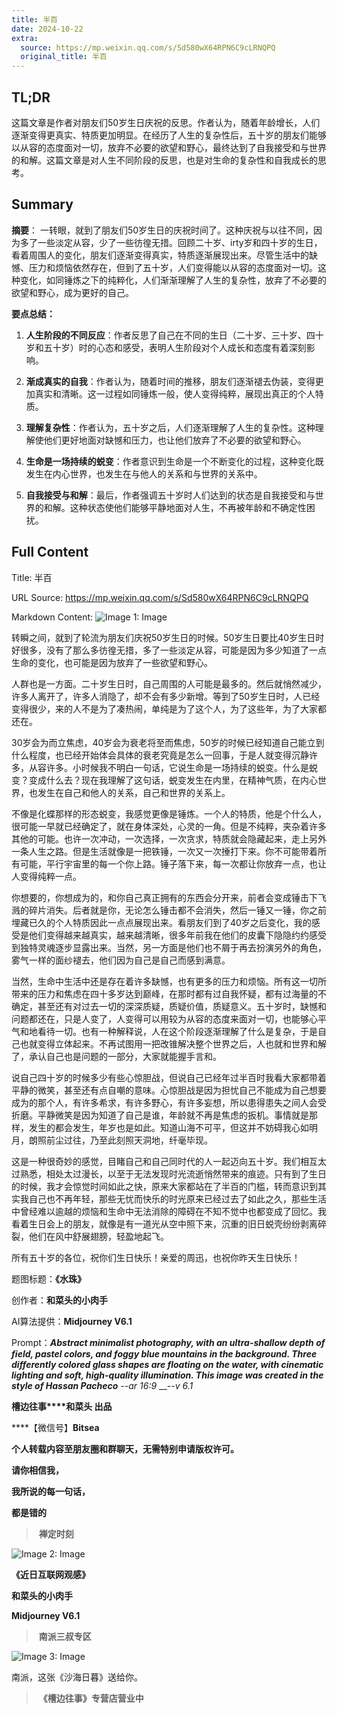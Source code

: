 ```yaml
---
title: 半百
date: 2024-10-22
extra:
  source: https://mp.weixin.qq.com/s/Sd580wX64RPN6C9cLRNQPQ
  original_title: 半百
---
```

## TL;DR
这篇文章是作者对朋友们50岁生日庆祝的反思。作者认为，随着年龄增长，人们逐渐变得更真实、特质更加明显。在经历了人生的复杂性后，五十岁的朋友们能够以从容的态度面对一切，放弃不必要的欲望和野心，最终达到了自我接受和与世界的和解。这篇文章是对人生不同阶段的反思，也是对生命的复杂性和自我成长的思考。
## Summary
**摘要**：
一转眼，就到了朋友们50岁生日的庆祝时间了。这种庆祝与以往不同，因为多了一些淡定从容，少了一些彷徨无措。回顾二十岁、irty岁和四十岁的生日，看着周围人的变化，朋友们逐渐变得真实，特质逐渐展现出来。尽管生活中的缺憾、压力和烦恼依然存在，但到了五十岁，人们变得能以从容的态度面对一切。这种变化，如同锤炼之下的纯粹化，人们渐渐理解了人生的复杂性，放弃了不必要的欲望和野心，成为更好的自己。


**要点总结：**

1. **人生阶段的不同反应**：作者反思了自己在不同的生日（二十岁、三十岁、四十岁和五十岁）时的心态和感受，表明人生阶段对个人成长和态度有着深刻影响。

2. **渐成真实的自我**：作者认为，随着时间的推移，朋友们逐渐褪去伪装，变得更加真实和清晰。这一过程如同锤炼一般，使人变得纯粹，展现出真正的个人特质。

3. **理解复杂性**：作者认为，五十岁之后，人们逐渐理解了人生的复杂性。这种理解使他们更好地面对缺憾和压力，也让他们放弃了不必要的欲望和野心。

4. **生命是一场持续的蜕变**：作者意识到生命是一个不断变化的过程，这种变化既发生在内心世界，也发生在与他人的关系和与世界的关系中。

5. **自我接受与和解**：最后，作者强调五十岁时人们达到的状态是自我接受和与世界的和解。这种状态使他们能够平静地面对人生，不再被年龄和不确定性困扰。
## Full Content
Title: 半百

URL Source: https://mp.weixin.qq.com/s/Sd580wX64RPN6C9cLRNQPQ

Markdown Content:
![Image 1: Image](https://mmbiz.qpic.cn/mmbiz_jpg/Ia6gU9JNtkoyaZiabakflAFVhSibVxqOZician2HPG5ib3ic9tmB4DOHVYXawGQvUc1HibAq44j347bAiaZE0mM1euw82g/640?wx_fmt=jpeg&from=appmsg&tp=webp&wxfrom=5&wx_lazy=1&wx_co=1)

转瞬之间，就到了轮流为朋友们庆祝50岁生日的时候。50岁生日要比40岁生日时好很多，没有了那么多彷徨无措，多了一些淡定从容，可能是因为多少知道了一点生命的变化，也可能是因为放弃了一些欲望和野心。

人群也是一方面。二十岁生日时，自己周围的人可能是最多的。然后就悄然减少，许多人离开了，许多人消隐了，却不会有多少新增。等到了50岁生日时，人已经变得很少，来的人不是为了凑热闹，单纯是为了这个人，为了这些年，为了大家都还在。

30岁会为而立焦虑，40岁会为衰老将至而焦虑，50岁的时候已经知道自己能立到什么程度，也已经开始体会具体的衰老究竟是怎么一回事，于是人就变得沉静许多，从容许多。小时候我不明白一句话，它说生命是一场持续的蜕变。什么是蜕变？变成什么去？现在我理解了这句话，蜕变发生在内里，在精神气质，在内心世界，也发生在自己和他人的关系，自己和世界的关系上。

不像是化蝶那样的形态蜕变，我感觉更像是锤炼。一个人的特质，他是个什么人，很可能一早就已经确定了，就在身体深处，心灵的一角。但是不纯粹，夹杂着许多其他的可能。也许一次冲动，一次选择，一次贪求，特质就会隐藏起来，走上另外一条人生之路。但是生活就像是一把铁锤，一次又一次捶打下来。你不可能带着所有可能，平行宇宙里的每一个你上路。锤子落下来，每一次都让你放弃一点，也让人变得纯粹一点。

你想要的，你想成为的，和你自己真正拥有的东西会分开来，前者会变成锤击下飞溅的碎片消失。后者就是你，无论怎么锤击都不会消失，然后一锤又一锤，你之前埋藏已久的个人特质因此一点点展现出来。看朋友们到了40岁之后变化，我的感受是他们变得越来越真实，越来越清晰，很多年前我在他们的皮囊下隐隐约约感受到独特灵魂逐步显露出来。当然，另一方面是他们也不屑于再去扮演另外的角色，雾气一样的面纱褪去，他们因为自己是自己而感到满意。

当然，生命中生活中还是存在着许多缺憾，也有更多的压力和烦恼。所有这一切所带来的压力和焦虑在四十多岁达到巅峰，在那时都有过自我怀疑，都有过海量的不确定，甚至还有对过去一切的深深质疑，质疑价值，质疑意义。五十岁时，缺憾和问题都还在，只是人变了，人变得可以用较为从容的态度来面对一切，也能够心平气和地看待一切。也有一种解释说，人在这个阶段逐渐理解了什么是复杂，于是自己也就变得立体起来。不再试图用一把改锥解决整个世界之后，人也就和世界和解了，承认自己也是问题的一部分，大家就能握手言和。  

说自己四十岁的时候多少有些心惊胆战，但说自己已经年过半百时我看大家都带着平静的微笑，甚至还有点自嘲的意味。心惊胆战是因为担忧自己不能成为自己想要成为的那个人，有许多希求，有许多野心，有许多妄想，所以患得患失之间人会受折磨。平静微笑是因为知道了自己是谁，年龄就不再是焦虑的扳机。事情就是那样，发生的都会发生，年岁也是如此。知道山海不可平，但这并不妨碍我心如明月，朗照前尘过往，乃至此刻照天洞地，纤毫毕现。

这是一种很奇妙的感觉，目睹自己和自己同时代的人一起迈向五十岁。我们相互太过熟悉，相处太过漫长，以至于无法发现时光流逝悄然带来的痕迹。只有到了生日的时候，我才会惊觉时间如此之快，原来大家都站在了半百的门槛，转而意识到其实我自己也不再年轻，那些无忧而快乐的时光原来已经过去了如此之久，那些生活中曾经难以逾越的烦恼和生命中无法消除的障碍在不知不觉中也都变成了回忆。我看着生日会上的朋友，就像是有一道光从空中照下来，沉重的旧日蜕壳纷纷剥离碎裂，他们在风中舒展翅膀，轻盈地起飞。  

所有五十岁的各位，祝你们生日快乐！亲爱的周迅，也祝你昨天生日快乐！

题图标题：**《水珠》**

创作者：**和菜头的小肉手**

AI算法提供：**Midjourney V6.1**

Prompt：____Abstract minimalist photography, with an ultra-shallow depth of field, pastel colors, and foggy blue mountains in the background. Three differently colored glass shapes are floating on the water, with cinematic lighting and soft, high-quality illumination. This image was created in the style of Hassan Pacheco___ \--ar 16:9_ __\-_\-v 6.1_

**槽边往事****和菜头 出品**

****【微信号】****Bitsea**** 

**个人转载内容至朋友圈和群聊天，无需特别申请版权许可。**

**请你相信我，**

**我所说的每一句话，**

**都是错的**

>  **禅定时刻**

![Image 2: Image](https://mmbiz.qpic.cn/mmbiz_jpg/Ia6gU9JNtkoyaZiabakflAFVhSibVxqOZicicED7BxqCXZQ6LwgA1GYJXkMha77mKFma50brpJcljbDzHSm0sS1yrQ/640?wx_fmt=jpeg&from=appmsg)

**《近日互联网观感》**

**和菜头的小肉手**

**Midjourney V6.1**

>  **南派三叔专区**

![Image 3: Image](https://mmbiz.qpic.cn/mmbiz_jpg/Ia6gU9JNtkoyaZiabakflAFVhSibVxqOZicylDTov1ENssL0epGLzcw3rr42AsBs5o1HsA8eqySNadDWE7jFHHtMQ/640?wx_fmt=jpeg&from=appmsg)

南派，这张《沙海日暮》送给你。

>  **《槽边往事》专营店营业中**

